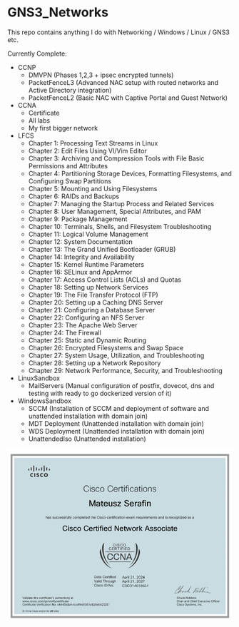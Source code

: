 # GNS3_Networks
This repo contains anything I do with Networking / Windows / Linux / GNS3 etc. <br>

Currently Complete:
- CCNP
    - DMVPN (Phases 1,2,3 + ipsec encrypted tunnels)
    - PacketFenceL3 (Advanced NAC setup with routed networks and Active Directory integration)
    - PacketFenceL2 (Basic NAC with Captive Portal and Guest Network)
- CCNA
    - Certificate
    - All labs
    - My first bigger network
- LFCS
    - Chapter 1: Processing Text Streams in Linux
    - Chapter 2: Edit Files Using VI/Vim Editor
    - Chapter 3: Archiving and Compression Tools with File Basic Permissions and Attributes
    - Chapter 4: Partitioning Storage Devices, Formatting Filesystems, and Configuring Swap Partitions
    - Chapter 5: Mounting and Using Filesystems
    - Chapter 6: RAIDs and Backups
    - Chapter 7: Managing the Startup Process and Related Services
    - Chapter 8: User Management, Special Attributes, and PAM
    - Chapter 9: Package Management
    - Chapter 10: Terminals, Shells, and Filesystem Troubleshooting
    - Chapter 11: Logical Volume Management
    - Chapter 12: System Documentation
    - Chapter 13: The Grand Unified Bootloader (GRUB)
    - Chapter 14: Integrity and Availability
    - Chapter 15: Kernel Runtime Parameters
    - Chapter 16: SELinux and AppArmor
    - Chapter 17: Access Control Lists (ACLs) and Quotas
    - Chapter 18: Setting up Network Services
    - Chapter 19: The File Transfer Protocol (FTP)
    - Chapter 20: Setting up a Caching DNS Server
    - Chapter 21: Configuring a Database Server
    - Chapter 22: Configuring an NFS Server
    - Chapter 23: The Apache Web Server
    - Chapter 24: The Firewall
    - Chapter 25: Static and Dynamic Routing
    - Chapter 26: Encrypted Filesystems and Swap Space
    - Chapter 27: System Usage, Utilization, and Troubleshooting
    - Chapter 28: Setting up a Network Repository
    - Chapter 29: Network Performance, Security, and Troubleshooting
- LinuxSandbox
    - MailServers (Manual configuration of postfix, dovecot, dns and testing with ready to go dockerized version of it)
- WindowsSandbox
    - SCCM (Installation of SCCM and deployment of software and unattended installation with domain join)
    - MDT Deployment (Unattended installation with domain join)
    - WDS Deployment (Unattended installation with domain join)
    - UnattendedIso (Unattended installation)

![](CCNA/CCNACert.png)
